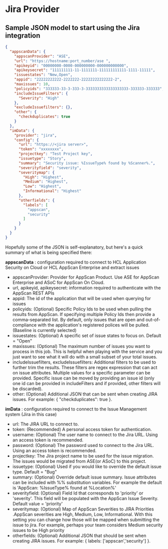 # Jira Provider

## Sample JSON model to start using the Jira integration
```json
{
  "appscanData": {
    "appscanProvider": "ASE",
    "url": "https://hostname:port_number/ase ",
    "apikeyid": "00000000-0000-000000000-000000000000",
    "apikeysecret": "111111111-11-1111111-111111111111-1111-11111",
    "issuestates": "New,Open",
    "appid": "22222222222-2222222-22222222222222-2",
    "maxissues": 10,
    "policyids": "333333-33-3-333-3-3333333333333333333-333333-333333",
    "includeIssueFilters": {
      "Severity": "High"
    },
    "excludeIssuefilters": {},
    "other": {
      "checkduplicates": true
    }
  },
  "imData": {
    "provider": "jira",
    "config": {
      "url": "https://<jira server>",
      "token": "xxxxxxxx",
      "projectkey": "Test Project key",
      "issuetype": "Story",
      "summary": "Security issue: %IssueType% found by %Scanner%.",
      "severityfield": "severity",
      "severitymap": {
        "High": "Highest",
        "Medium": "Highest",
        "Low": "Highest",
        "Informational": "Highest"
      },
      "otherfields": {
        "labels": [
          "appscan",
          "security"
        ]
      }
    }
  }
}
```
Hopefully some of the JSON is self-explanatory, but here&#39;s a quick summary of what is being specified there:

**appscanData** : configuration required to connect to HCL Application Security on Cloud or HCL AppScan Enterprise and extract issues

- appscanProvider: Provider for AppScan Product. Use ASE for AppScan Enterprise and ASoC for AppScan On Cloud.
- url, apikeyid, apikeysecret: information required to authenticate with the AppScan REST APIs
- appid: The id of the application that will be used when querying for issues
- policyids: (Optional) Specific Policy Ids to be used when pulling the results from AppScan. If specifying multiple Policy Ids then provide a comma-separated list. By default, only issues that are open and out-of-compliance with the application&#39;s registered polices will be pulled. (Baseline is currently selected)
- issuestates: (Optional) A specific set of issue states to focus on. Default = &quot;Open&quot;
- maxissues: (Optional) The maximum number of issues you want to process in this job. This is helpful when playing with the service and you just want to see what it will do with a small subset of your total issues.
- includeIssuefilters, excludeIssuefilters: Additional filters to be used to further trim the results. These filters are regex expression that can act on issue attributes. Multiple values for a specific parameter can be provided. Specific issue can be moved by providing an issue id (only one id can be provided in includeFilters and if provided, other filters will be discarded).
- other: (Optional) Additional JSON that can be sent when creating JIRA issues. For example: { "checkduplicates": true }.

**imData** : configuration required to connect to the Issue Management system (Jira in this case)

- url: The JIRA URL to connect to.
- token: (Recommended) A personal access token for authentication. 
- username: (Optional) The user name to connect to the Jira URL. Using an access token is recommended.
- password: (Optional) The password used to connect to the Jira URL. Using an access token is recommended.
- projectkey: The Jira project name to be used for the issue migration. The issues would be migrated from ASE(or ASoC) to this project.
- issuetype: (Optional) Used if you would like to override the default issue type. Default = &quot;Bug&quot;
- summary: (Optional) Override default issue summary. Issue attributes can be included with %% substitution variables. For example the default is &#39;AppScan: %IssueType% found at %Location%&#39;
- severityfield: (Optional) Field Id that corresponds to &#39;priority&#39; or &#39;severity&#39;. This field will be populated with the AppScan Issue Severity. Default value = &#39;priority&#39;
- severitymap: (Optional) Map of AppScan Severities to JIRA Priorities .AppScan severities are High, Medium, Low, Informational. With this setting you can change how those will be mapped when submitting the issue to jira. For example, perhaps your team considers Medium security issues to be High priority
- otherfields: (Optional) Additional JSON that should be sent when creating JIRA issues. For example: { labels: [&#39;appscan&#39;,&#39;security&#39;] }.
